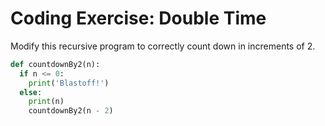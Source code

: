 # Coding Exercise: Double Time
Modify this recursive program to correctly count down in increments of 2.
```python
def countdownBy2(n):
  if n <= 0:
    print('Blastoff!')
  else:
    print(n)
    countdownBy2(n - 2)
```
